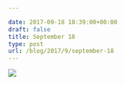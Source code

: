 ```yaml
---

date: 2017-09-18 18:39:00+00:00
draft: false
title: September 18
type: post
url: /blog/2017/9/september-18
---
```




  
![](/images/2017-09-18-20179september-18/IMG_2278.jpg)

  


